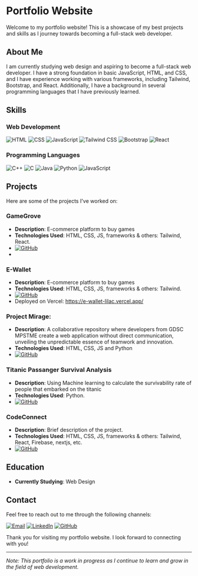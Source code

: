 # Portfolio Website

Welcome to my portfolio website! This is a showcase of my best projects and skills as I journey towards becoming a full-stack web developer.

## About Me

I am currently studying web design and aspiring to become a full-stack web developer. I have a strong foundation in basic JavaScript, HTML, and CSS, and I have experience working with various frameworks, including Tailwind, Bootstrap, and React. Additionally, I have a background in several programming languages that I have previously learned.

## Skills

### Web Development

![HTML](https://img.shields.io/badge/-HTML5-E34F26?style=flat-square&logo=html5&logoColor=white)
![CSS](https://img.shields.io/badge/-CSS3-1572B6?style=flat-square&logo=css3&logoColor=white)
![JavaScript](https://img.shields.io/badge/-JavaScript-F7DF1E?style=flat-square&logo=javascript&logoColor=black)
![Tailwind CSS](https://img.shields.io/badge/-Tailwind%20CSS-38B2AC?style=flat-square&logo=tailwind-css&logoColor=white)
![Bootstrap](https://img.shields.io/badge/-Bootstrap-7952B3?style=flat-square&logo=bootstrap&logoColor=white)
![React](https://img.shields.io/badge/-React-61DAFB?style=flat-square&logo=react&logoColor=black)

### Programming Languages

![C++](https://img.shields.io/badge/-C++-00599C?style=flat-square&logo=c%2B%2B&logoColor=white)
![C](https://img.shields.io/badge/-C-A8B9CC?style=flat-square&logo=c&logoColor=white)
![Java](https://img.shields.io/badge/-Java-007396?style=flat-square&logo=java&logoColor=white)
![Python](https://img.shields.io/badge/-Python-3776AB?style=flat-square&logo=python&logoColor=white)
![JavaScript](https://img.shields.io/badge/-JavaScript-F7DF1E?style=flat-square&logo=javascript&logoColor=black)

## Projects

Here are some of the projects I've worked on:

### GameGrove
- **Description**: E-commerce platform to buy games 
- **Technologies Used**: HTML, CSS, JS, frameworks & others: Tailwind, React.
- [![GitHub](https://img.shields.io/badge/-GitHub-181717?style=flat-square&logo=github&logoColor=white)]([https://github.com/Cybercery/gamegrove])
- 

### E-Wallet
- **Description**: E-commerce platform to buy games 
- **Technologies Used**: HTML, CSS, JS, frameworks & others: Tailwind.
- [![GitHub](https://img.shields.io/badge/-GitHub-181717?style=flat-square&logo=github&logoColor=white)]([https://github.com/Akshaj05/e-wallet])
- Deployed on Vercel: https://e-wallet-lilac.vercel.app/

### Project Mirage:
- **Description**: A collaborative repository where developers from GDSC MPSTME create a web application without direct communication, unveiling the unpredictable essence of teamwork and innovation. 
- **Technologies Used**: HTML, CSS, JS and Python
- [![GitHub](https://img.shields.io/badge/-GitHub-181717?style=flat-square&logo=github&logoColor=white)]([https://github.com/GDSC-NMIMS-MPSTME-Mumbai/project-mirage])

### Titanic Passanger Survival Analysis
- **Description**: Using Machine learning to calculate the survivability rate of people that embarked on the titanic
- **Technologies Used**: Python.
- [![GitHub](https://img.shields.io/badge/-GitHub-181717?style=flat-square&logo=github&logoColor=white)]([https://github.com/ashmit27j/Tech-project-modified])

### CodeConnect
- **Description**: Brief description of the project.
- **Technologies Used**: HTML, CSS, JS, frameworks & others: Tailwind, React, Firebase, nextjs, etc.
- [![GitHub](https://img.shields.io/badge/-GitHub-181717?style=flat-square&logo=github&logoColor=white)]([https://github.com/codeconnectt/codeconnect])


## Education

- **Currently Studying**: Web Design

## Contact

Feel free to reach out to me through the following channels:

[![Email](https://img.shields.io/badge/-Email-D14836?style=flat-square&logo=gmail&logoColor=white)](mailto:[ashmit27j@gmail.com])
[![LinkedIn](https://img.shields.io/badge/-LinkedIn-0077B5?style=flat-square&logo=linkedin&logoColor=white)]([https://www.linkedin.com/in/ashmit-jain-386427292/])
[![GitHub](https://img.shields.io/badge/-GitHub-181717?style=flat-square&logo=github&logoColor=white)]([https://github.com/ashmit27j])

Thank you for visiting my portfolio website. I look forward to connecting with you!

---

*Note: This portfolio is a work in progress as I continue to learn and grow in the field of web development.*
